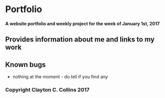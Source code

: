 # Portfolio

#### A website portfolio and weekly project for the week of January 1st, 2017

## Provides information about me and links to my work

## Known bugs
* nothing at the moment - do tell if you find any

### Copyright Clayton C. Collins 2017
